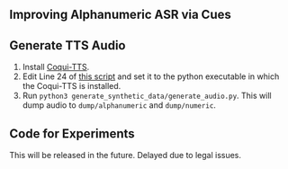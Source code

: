 ## Improving Alphanumeric ASR via Cues

## Generate TTS Audio

1. Install [Coqui-TTS](https://github.com/coqui-ai/TTS).
2. Edit Line 24 of [this script](./generate_synthetic_data/generate_audio.py) and set it to the python executable in which the Coqui-TTS is installed.
3. Run `python3 generate_synthetic_data/generate_audio.py`. This will dump audio to `dump/alphanumeric` and `dump/numeric`.

## Code for Experiments

This will be released in the future. Delayed due to legal issues.
